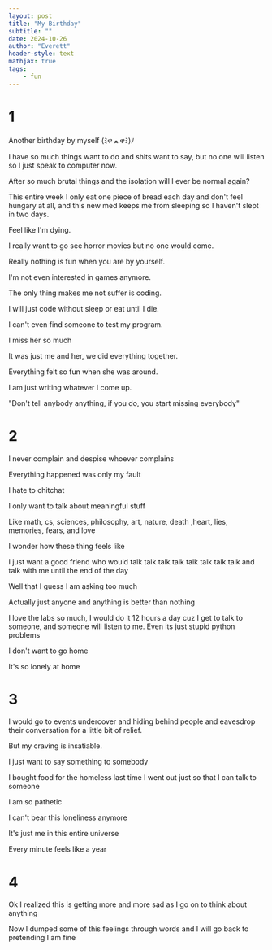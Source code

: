 ```yaml
---
layout: post
title: "My Birthday"
subtitle: ""
date: 2024-10-26
author: "Everett"
header-style: text
mathjax: true
tags: 
    - fun
---
```


# 1
Another birthday by myself (ﾐዋ ﻌ ዋﾐ)ﾉ

I have so much things want to do and shits want to say, but no one will listen so I just speak to computer now.

After so much brutal things and the isolation will I ever be normal again?

This entire week I only eat one piece of bread each day and don't feel hungary at all, and this new med keeps me from sleeping so I haven't slept in two days.

Feel like I'm dying. 

I really want to go see horror movies but no one would come. 

Really nothing is fun when you are by yourself.

I'm not even interested in games anymore. 

The only thing makes me not suffer is coding. 

I will just code without sleep or eat until I die.

I can't even find someone to test my program.

I miss her so much

It was just me and her, we did everything together.

Everything felt so fun when she was around.

I am just writing whatever I come up.

"Don't tell anybody anything, if you do, you start missing everybody"

# 2
I never complain and despise whoever complains 

Everything happened was only my fault

I hate to chitchat

I only want to talk about meaningful stuff

Like math, cs, sciences, philosophy, art, nature, death ,heart, lies, memories, fears, and love 

I wonder how these thing feels like 

I just want a good friend who would talk talk talk talk talk talk talk talk and talk with me until the end of the day

Well that I guess I am asking too much

Actually just anyone and anything is better than nothing 

I love the labs so much, I would do it 12 hours a day cuz I get to talk to someone, and someone will listen to me. Even its just stupid python problems

I don't want to go home

It's so lonely at home

# 3

I would go to events undercover and hiding behind people and eavesdrop their conversation for a little bit of relief.

But my craving is insatiable.

I just want to say something to somebody

I bought food for the homeless last time I went out just so that I can talk to someone

I am so pathetic 

I can't bear this loneliness anymore 

It's just me in this entire universe

Every minute feels like a year

# 4

Ok I realized this is getting more and more sad as I go on to think about anything 

Now I dumped some of this feelings through words and I will go back to pretending I am fine
